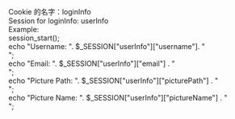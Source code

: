 Cookie 的名字：loginInfo <br>
Session for loginInfo: userInfo <br>
Example:  <br>
    session_start(); <br>
    echo "Username: ". $_SESSION["userInfo"]["username"]. "<br>"; <br>
    echo "Email: ". $_SESSION["userInfo"]["email"] . "<br>"; <br>
    echo "Picture Path: ". $_SESSION["userInfo"]["picturePath"] . "<br>"; <br>
    echo "Picture Name: ". $_SESSION["userInfo"]["pictureName"] . "<br>"; <br>
